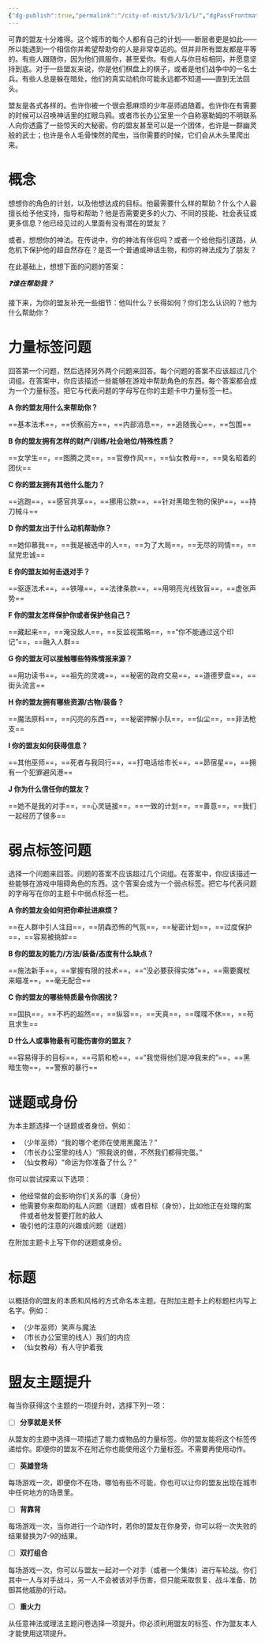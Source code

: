 ```yaml
---
{"dg-publish":true,"permalink":"/city-of-mist/5/3/1/1/","dgPassFrontmatter":true}
---
```


可靠的盟友十分难得。这个城市的每个人都有自己的计划——断层者更是如此——所以能遇到一个相信你并希望帮助你的人是非常幸运的。但并非所有盟友都是平等的。有些人跟随你，因为他们佩服你，甚至爱你。有些人与你目标相同，并愿意坚持到底。对于一些盟友来说，你是他们棋盘上的棋子，或者是他们战争中的一名士兵。有些人总是躲在暗处，他们的真实动机你可能永远都不知道——直到无法回头。

盟友是各式各样的。也许你被一个很会惹麻烦的少年巫师追随着。也许你在有需要的时候可以召唤神话里的红眼乌鸦。或者市长办公室里一个自称塞勒姆的不明联系人向你透露了一些惊天的大秘密。你的盟友甚至可以是一个团体，也许是一群幽灵般的武士；也许是令人毛骨悚然的爬虫，当你需要的时候，它们会从木头里爬出来。

# 概念
想想你的角色的计划，以及他想达成的目标。他最需要什么样的帮助？什么个人最擅长给予他支持，指导和帮助？他是否需要更多的火力、不同的技能、社会表征或更多信息？他已经见过的人里面有没有潜在的盟友？

或者，想想你的神法。在传说中，你的神法有伴侣吗？或者一个给他指引道路，从危机下保护他的超自然存在？是否一个普通或神话生物，和你的神法成为了朋友？

在此基础上，想想下面的问题的答案：

***❓谁在帮助我？***

接下来，为你的盟友补充一些细节：他叫什么？长得如何？你们怎么认识的？他为什么帮助你？

# 力量标签问题
回答第一个问题，然后选择另外两个问题来回答。每个问题的答案不应该超过几个词组。在答案中，你应该描述一些能够在游戏中帮助角色的东西。每个答案都会成为一个力量标签。把它与代表问题的字母写在你的主题卡中力量标签一栏。

**A 你的盟友用什么来帮助你？**

==基本法术==，==侦察前方==，==内部消息==，==追随我心==，==包围==

**B 你的盟友拥有怎样的财产/训练/社会地位/特殊性质？**

==女学生==，==图腾之灵==，==官僚作风==，==仙女教母==，==臭名昭着的团伙==

**C 你的盟友拥有其他什么能力？**

==逃跑==，==感官共享==，==挪用公款==，==针对黑暗生物的保护==，==持刀械斗==

**D 你的盟友出于什么动机帮助你？**

==她仰慕我==，==我是被选中的人==，==为了大局==，==无尽的同情==，==鼠党忠诚==

**E 你的盟友如何击退对手？**

==驱逐法术==，==铁喙==，==法律条款==，==用明亮光线致盲==，==虚张声势==

**F 你的盟友怎样保护你或者保护他自己？**

==藏起来==，==淹没敌人==，==反监视策略==，==“你不能通过这个印记”==，==融入人群==

**G 你的盟友可以接触哪些特殊情报来源？**

==用功读书==，==祖先的灵魂==，==秘密的政府交易==，==道德罗盘==，==街头流言==

**H 你的盟友拥有哪些资源/古物/装备？**

==魔法原料==，==闪亮的东西==，==秘密押解小队==，==仙尘==，==非法枪支==

**I 你的盟友如何获得信息？**

==其他巫师==，==死者与我同行==，==打电话给市长==，==昴宿星==，==拥有一个犯罪避风港==

**J 你为什么信任你的盟友？**

==她不是我的对手==，==心灵链接==，==一致的计划==，==善意==，==我们一起经历了很多==

# 弱点标签问题
选择一个问题来回答。问题的答案不应该超过几个词组。在答案中，你应该描述一些能够在游戏中阻碍角色的东西。这个答案会成为一个弱点标签。把它与代表问题的字母写在你的主题卡中弱点标签一栏。

**A 你的盟友会如何把你牵扯进麻烦？**

==在人群中引人注目==，==阴森恐怖的气氛==，==秘密计划==，==过度保护==，==容易被挑衅==

**B 你的盟友的能力/方法/装备/态度有什么缺点？**

==施法新手==，==掌握有限的技术==，==“没必要获得实体”==，==需要魔杖来瞄准==，==毫无配合==

**C 你的盟友的哪些特质最令你困扰？**

==固执==，==不朽的超然==，==纵容==，==天真==，==喋喋不休==，==苟且求生==

**D 什么人或事物最有可能伤害你的盟友？**

==容易得手的目标==，==弓箭和枪==，==“我觉得他们是冲我来的”==，==黑暗生物==，==警察的暴行==

# 谜题或身份
为本主题选择一个谜题或者身份。例如：

- （少年巫师）“我的哪个老师在使用黑魔法？”
- （市长办公室里的线人）“照我说的做，不然我们都得完蛋。”
- （仙女教母）“命运为你准备了什么？”

你可以尝试探索以下选项：

- 他经常做的会影响你们关系的事（身份）
- 他需要你来帮助的私人问题（谜题）或者目标（身份），比如他正在处理的案件或者他发誓要打败的敌人
- 吸引他的注意的兴趣或问题（谜题）

在附加主题卡上写下你的谜题或身份。

# 标题
以概括你的盟友的本质和风格的方式命名本主题。在附加主题卡上的标题栏内写上名字。例如：

- （少年巫师）笑声与魔法
- （市长办公室里的线人）我们的内应
- （仙女教母）有人守护着我

# 盟友主题提升
每当你获得这个主题的一项提升时，选择下列一项：

- [ ] **分享就是关怀**

从盟友的主题中选择一项描述了能力或物品的力量标签。你的盟友能将这个标签传递给你。即便你的盟友不在附近你也能使用这个力量标签。不需要再使用动作。

- [ ] **英雄登场**

每场游戏一次，即便你不在场，哪怕有些不可能，你也可以让你的盟友出现在城市中任何地方的场景里。

- [ ] **背靠背**

每场游戏一次，当你进行一个动作时，若你的盟友在你身旁，你可以将一次失败的结果替换为7-9的结果。

- [ ] **双打组合**

每场游戏一次，你可以与盟友一起对一个对手（或者一个集体）进行车轮战。你们其中一人与对手战斗，另一人不会被该对手伤害，但只能采取恢复、战斗准备、防御其他威胁的行动。

- [ ] **重火力**

从任意神法或理法主题问卷选择一项提升。你必须利用盟友的标签、作为盟友本人才能使用这项提升。